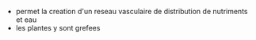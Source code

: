 - permet la creation d'un reseau vasculaire de distribution de nutriments et eau
- les plantes y sont grefees
